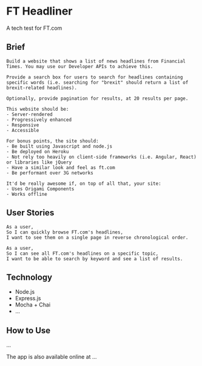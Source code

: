 # FT Headliner

A tech test for FT.com

## Brief

```
Build a website that shows a list of news headlines from Financial Times. You may use our Developer APIs to achieve this.

Provide a search box for users to search for headlines containing specific words (i.e. searching for "brexit" should return a list of brexit-related headlines).

Optionally, provide pagination for results, at 20 results per page.

This website should be:
- Server-rendered
- Progressively enhanced
- Responsive
- Accessible

For bonus points, the site should:
- Be built using Javascript and node.js
- Be deployed on Heroku
- Not rely too heavily on client-side frameworks (i.e. Angular, React) or libraries like jQuery
- Have a similar look and feel as ft.com
- Be performant over 3G networks

It'd be really awesome if, on top of all that, your site:
- Uses Origami Components
- Works offline
```

## User Stories

```
As a user,
So I can quickly browse FT.com's headlines,
I want to see them on a single page in reverse chronological order.

As a user,
So I can see all FT.com's headlines on a specific topic,
I want to be able to search by keyword and see a list of results.

```

## Technology

* Node.js
* Express.js
* Mocha + Chai
* ...

## How to Use

...

The app is also available online at ...
